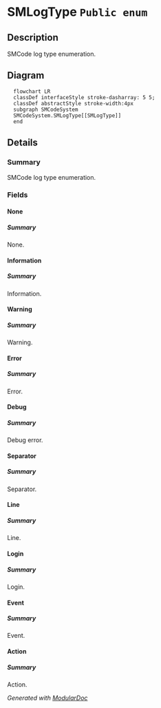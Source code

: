 # SMLogType `Public enum`

## Description
SMCode log type enumeration.

## Diagram
```mermaid
  flowchart LR
  classDef interfaceStyle stroke-dasharray: 5 5;
  classDef abstractStyle stroke-width:4px
  subgraph SMCodeSystem
  SMCodeSystem.SMLogType[[SMLogType]]
  end
```

## Details
### Summary
SMCode log type enumeration.

### Fields
#### None
##### Summary
None.

#### Information
##### Summary
Information.

#### Warning
##### Summary
Warning.

#### Error
##### Summary
Error.

#### Debug
##### Summary
Debug error.

#### Separator
##### Summary
Separator.

#### Line
##### Summary
Line.

#### Login
##### Summary
Login.

#### Event
##### Summary
Event.

#### Action
##### Summary
Action.

*Generated with* [*ModularDoc*](https://github.com/hailstorm75/ModularDoc)
